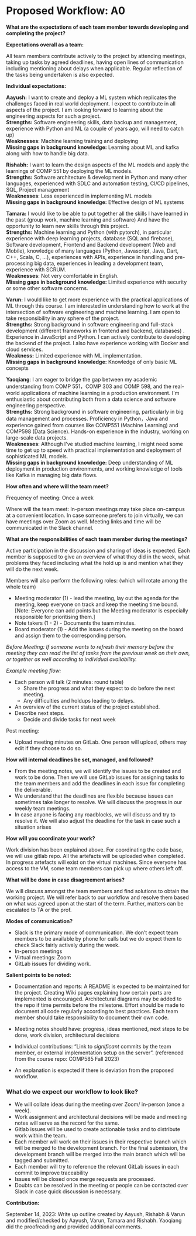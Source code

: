 # Proposed Workflow: A0

**What are the expectations of each team member towards developing and completing the project?**

**Expectations overall as a team:**

All team members contribute actively to the project by attending meetings, taking up tasks by agreed deadlines, having open lines of communication including mentioning about delays when applicable. Regular reflection of the tasks being undertaken is also expected.

**Individual expectations:**

**Aayush:** I want to create and deploy a ML system which replicates the challenges faced in real world deployment. I expect to contribute in all aspects of the project. I am looking forward to learning about the engineering aspects for such a project. \
**Strengths:** Software engineering skills, data backup and management, experience with Python and ML (a couple of years ago, will need to catch up) \
**Weaknesses**: Machine learning training and deploying \
**Missing gaps in background knowledge:** Learning about ML and kafka along with how to handle big data.

**Rishabh:** I want to learn the design aspects of the ML models and apply the learnings of COMP 551 by deploying the ML models. \
**Strengths:** Software architecture & development in Python and many other languages, experienced with SDLC and automation testing, CI/CD pipelines, SQL, Project management \
**Weaknesses**: Less experienced in implementing ML models \
**Missing gaps in background knowledge:** Effective design of ML systems

**Tamara:** I would like to be able to put together all the skills I have learned in the past (group work, machine learning and software) And have the opportunity to learn new skills through this project. \
**Strengths:** Machine learning and Python (with pytorch), in particular experience with deep learning projects, database (SQL and firebase), Software development, Frontend and Backend development (Web and Mobile), knowledge of many languages (Python, Javascript, Java, Dart, C++, Scala, C, …), experiences with APIs, experience in handling and pre-processing big data, experiences in leading a development team, experience with SCRUM. \
**Weaknesses**: Not very comfortable in English. \
**Missing gaps in background knowledge:** Limited experience with security or some other software concerns. 

**Varun:** I would like to get more experience with the practical applications of ML through this course. I am interested in understanding how to work at the intersection of software engineering and machine learning. I am open to take responsibility in any sphere of the project. \
**Strengths:** Strong background in software engineering and full-stack development (different frameworks in frontend and backend, databases) . Experience in JavaScript and Python. I can actively contribute to developing the backend of the project. I also have experience working with Docker and cloud services. \
**Weakness:** Limited experience with ML implementation. \
**Missing gaps in background knowledge:** Knowledge of only basic ML concepts 

**Yaoqiang**: I am eager to bridge the gap between my academic understanding from COMP 551，COMP 303 and COMP 598, and the real-world applications of machine learning in a production environment. I'm enthusiastic about contributing both from a data science and software engineering perspective. \
**Strengths:** Strong background in software engineering, particularly in big data management and processes. Proficiency in Python，Java and experience gained from courses like COMP551 (Machine Learning) and COMP598 (Data Science). Hands-on experience in the industry, working on large-scale data projects. \
**Weaknesses**: Although I've studied machine learning, I might need some time to get up to speed with practical implementation and deployment of sophisticated ML models. \
**Missing gaps in background knowledge:** Deep understanding of ML deployment in production environments, and working knowledge of tools like Kafka in managing big data flows.

**How often and where will the team meet?**

Frequency of meeting: Once a week

Where will the team meet: In-person meetings may take place on-campus at a convenient location. In case someone prefers to join virtually, we can have meetings over Zoom as well. Meeting links and time will be communicated in the Slack channel.

**What are the responsibilities of each team member during the meetings?**

Active participation in the discussion and sharing of ideas is expected. Each member is supposed to give an overview of what they did in the week, what problems they faced including what the hold up is and mention what they will do the next week.


Members will also perform the following roles: (which will rotate among the whole team)



* Meeting moderator (1) - lead the meeting, lay out the agenda for the meeting, keep everyone on track and keep the meeting time bound. [Note: Everyone can add points but the Meeting moderator is especially responsible for prioritising them.]
* Note takers (1 - 2) - Documents the team minutes.
* Board moderator (1) - Add the issues during the meeting on the board and assign them to the corresponding person.

_Before Meeting: If someone wants to refresh their memory before the meeting they can read the list of tasks from the previous week on their own, or together as well according to individual availability._ 

_Example meeting flow:_



* Each person will talk (2 minutes: round table)
    * Share the progress and what they expect to do before the next meeting.
    * Any difficulties and holdups leading to delays.
* An overview of the current status of the project established.
* Describe next steps.
    * Decide and divide tasks for next week 

Post meeting: 

* Upload meeting minutes on GitLab. One person will upload, others may edit if they choose to do so.

**How will internal deadlines be set, managed, and followed?**



* From the meeting notes, we will identify the issues to be created and work to be done. Then we will use GitLab issues for assigning tasks to the team members and add the deadlines in each issue for completing the deliverable.
* We understand that the deadlines are flexible because issues can sometimes take longer to resolve. We will discuss the progress in our weekly team meetings. 
* In case anyone is facing any roadblocks, we will discuss and try to resolve it. We will also adjust the deadline for the task in case such a situation arises

**How will you coordinate your work?**

Work division has been explained above. For coordinating the code base, we will use gitlab repo. All the artefacts will be uploaded when completed. In progress artefacts will exist on the virtual machines. Since everyone has access to the VM, some team members can pick up where others left off.

**What will be done in case disagreement arises?**

We will discuss amongst the team members and find solutions to obtain the working project. We will refer back to our workflow and resolve them based on what was agreed upon at the start of the term. Further, matters can be escalated to TA or the prof. 

**Modes of communication?**

* Slack is the primary mode of communication. We don’t expect team members to be available by phone for calls but we do expect them to check Slack fairly actively during the week.
* In-person meetings
* Virtual meetings: Zoom
* GitLab issues for dividing work.

**Salient points to be noted:**



* Documentation and reports: A README is expected to be maintained for the project. Creating Wiki pages explaining how certain parts are implemented is encouraged. Architectural diagrams may be added to the repo if time permits before the milestone. Effort should be made to document all code regularly according to best practices. Each team member should take responsibility to document their own code. 
  
* Meeting notes should have: progress, ideas mentioned, next steps to be done, work division, architectural decisions

* Individual contributions: “Link to _significant_ commits by the team member, or external implementation setup on the server”. (referenced from the course repo: COMP585 Fall 2023)
  
* An explanation is expected if there is deviation from the proposed workflow.


### **What do we expect our workflow to look like?**


* We will collate ideas during the meeting over Zoom/ in-person (once a week).
* Work assignment and architectural decisions will be made and meeting notes will serve as the record for the same.
* Gitlab issues will be used to create actionable tasks and to distribute work within the team.
* Each member will work on their issues in their respective branch which will be merged to the development branch. For the final submission, the development branch will be merged into the main branch which will be tagged and submitted.
* Each member will try to reference the relevant GitLab issues in each commit to improve traceability
* Issues will be closed once merge requests are processed.
* Doubts can be resolved in the meeting or people can be contacted over Slack in case quick discussion is necessary.

**Contribution:**

September 14, 2023: Write up outline created by Aayush, Rishabh & Varun and modified/checked by Aayush, Varun, Tamara and Rishabh. Yaoqiang did the proofreading and provided additional comments.
